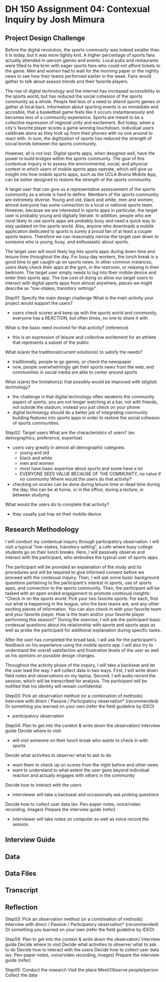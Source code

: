 
# DH 150 Assignment 04: Contexual Inquiry by Josh Mimura

## Project Design Challenge

Before the digital revolution, the sports community was indeed smaller than it is today, but it was more tightly knit. A higher percentage of sports fans actually attended in-person games and events. Local pubs and restaurants were filled to the brim with eager sports fans who could not afford tickets to the game. Men and women had to wait for the morning paper or the nightly news to see how their teams performed earlier in the week. Fans would gather to talk about season trends and their favorite players. 

The rise of digital technology and the internet has increased accessibility to the sports world, but has reduced the social cohesion of the sports community as a whole. People feel less of a need to attend sports games or gather at local bars. Information about sporting events is so immediate and accesible, that a basketball game feels like it occurs instantaneously and becomes less of a community experience. Sports are meant to be a collective expression of regional unity and excitement.
But today, when a city's favorite player scores a game winning touchdown, individual users celebrate alone as they look up from their phones with no one around to react with. In sum, the digitization of sports has reduced the strength of social bonds between the sports community.  

However, all is not lost. Digital sports apps, when designed well, have the power to build bridges within the sports community. The goal of this contextual inquiry is to assess the environmental, social, and physical context in which users of mobile sports apps operate, which will give us insight into how mobile sports apps, such as the UCLA Bruins Mobile App, can be better designed to restore the strength of the sports community.  

A target user that can give us a representative assessement of the sports community as a whole is hard to define. Members of the sports community are extremely diverse. Young and old, black and white, men and women; almost everyone has some connection to a local or national sports team. However, because we are interested in sports apps in particular, the target user is probably young and digitally literate. In addition, people who are most likely to use sports apps are probably busy and need a quick way to stay updated on the sports world. Also, anyone who downloads a mobile application dedicated to sports is surely a proud fan of at least a couple sports teams. Therefore we can reasonably narrow the target user down to someone who is young, busy, and enthusiastic about sports. 

The target user will most likely log into sports apps during down time and leisure time throughout the day. For busy day workers, the lunch break is a good time to get caught up on sports news. In other common instances, users likely check their apps at the gym, in the restroom, or relaxing in their bedroom. The target user simply needs to log into their mobile device and enter their sports app. The low cost of doing so allow our target users to interact with digital sports apps from almost anywhere, places we might describe as "low-stakes, transitory settings".






Step01: Specify the main design challenge 
What is the main activity your project would support the users?
- users check scores and keep up with the sports world and community, everyone has a REACTION, but often times, no one to share it with

What is the basic need involved for that activity? (reference)
- this is an expression of leisure and collective excitement for an athlete that represents a subset of the public

What is(are) the traditional/current solution(s) to satisfy the needs?
- traditionally, people to go games, or check the newspaper
- now, people overwhelmingly get their sports news from the web, and communities in social media are able to center around sports

What is(are) the limitation(s) that possibly would be improved with (digital) technology?
- the challenge is that digital technology often weakens the community aspect of sports; you are not longer watching at a bar, not with friends, not outside the stadium; instead you just check on your phone 
- digital technology should do a better job of integrating community building features into sports apps in order to restore the social cohesion of sports communities.

Step02: Target users 
What are the characteristics of users? (ex. demographics, preference, expertise) 
- users vary greatly in almost all demographic categoeis
  - young and old
  - black and white
  - men and women
  - most have basic expertise about sports and some have a lot
  - EVERYONE SEES VALUE BECAUSE OF THE COMMUNITY, no value if no community
Where would the users do that activity?
- checking on scores can be done during leisure time or dead time during the day; this can be at home, or in the office, during a lecture, in between studying

What would the users do to complete that activity? 
- they usually just hop on their mobile device



## Research Methodology

I will conduct my contextual inquiry through participatory observation. I will visit a typical "low-stakes, transitory setting", a cafe where busy college students go on their lunch breaks. Here, I will passively observe and interact with the participant, who embodies the typical user of sports apps. 

The participant will be provided an explanation of the study and its procedures and will be required to give informed consent before we proceed with the contexual inquiry. Then, I will ask some basic background questions pertaining to the participant's interest in sports, use of sports apps, and connection to the sports community. Then, the participant will be tasked with an open ended engagement to promote contexual insights: "Check in on the sports world: Pick your two favorite sports. For each, find out what is happening in the league, who the best teams are, and any other exciting pieces of information. You can also check in with your favorite team and your favorite player. How is the team and/or your favorite player performing this season?" During the exercise, I will ask the participant basic contexual questions about his relationship with sports and sports apps as well as probe the participant for additional explanation during specific tasks. 

After the user has completed the broad task, I will ask for the participant's feedback on his experience using the mobile sports app. I will also try to understand the overall satisfaction and frustration levels of the user as well as his opinions on possible design changes. 

Throughout the activity phase of the inquiry, I will take a backseat and let the user lead the way. I will collect data in two ways. First, I will write down field notes and observations on my laptop. Second, I will audio record the session, which will be transcribed for analysis. The participant will be notified that his identity will remain confidential. 




Step03: Pick an observation method (or a combination of methods) 
Interview with direct / Passive / Participatory observation* (recommended)
Or something you learned on your own (refer the field guideline by IDEO)

- participatory observation

Step04: Plan to get into the context & write down the observation/ interview guide 
Decide where to visit

- will visit someone on their lunch break who wants to check in with sports

Decide what activities to observe/ what to ask to do

- want them to check up on scores from the night before and other news
- want to understand to what extent the user goes beyond individual reaction and actually engages with others in the community


Decide how to interact with the users 
- interviewer will take a backseat and occasionally ask probing questions 

Decide how to collect user data (ex. Pen-paper notes, voice/video recording, images)
Prepare the interview guide (refer)
- interviewer will take notes on computer as well as voice record the session 

## Interview Guide

## Data

## Data Files

## Transcript

## Reflection


Step03: Pick an observation method (or a combination of methods) 
Interview with direct / Passive / Participatory observation* (recommended)
Or something you learned on your own (refer the field guideline by IDEO)

Step04: Plan to get into the context & write down the observation/ interview guide 
Decide where to visit
Decide what activities to observe/ what to ask to do
Decide how to interact with the users 
Decide how to collect user data (ex. Pen-paper notes, voice/video recording, images)
Prepare the interview guide (refer)

Step05: Conduct the research
Visit the place
Meet/Observe people/person
Collect the data
